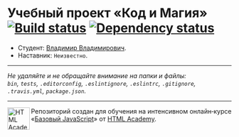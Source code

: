 # Учебный проект «Код и Магия» [![Build status][travis-image]][travis-url] [![Dependency status][dependency-image]][dependency-url]

* Студент: [Владимир Владимирович](https://up.htmlacademy.ru/javascript/8/user/226822).
* Наставник: `Неизвестно`.

---

_Не удаляйте и не обращайте внимание на папки и файлы:_<br>
_`bin`, `tests`, `.editorconfig`, `.eslintignore`, `.eslintrc`, `.gitignore`, `.travis.yml`, `package.json`._

---

<a href="https://htmlacademy.ru/intensive/javascript"><img align="left" width="50" height="50" title="HTML Academy" src="https://up.htmlacademy.ru/static/img/intensive/javascript/logo-for-github.svg"></a>

Репозиторий создан для обучения на интенсивном онлайн‑курсе «[Базовый JavaScript](https://htmlacademy.ru/intensive/javascript)» от [HTML Academy](https://htmlacademy.ru).

[travis-image]: https://travis-ci.org/htmlacademy-javascript/226822-code-and-magick.svg?branch=master
[travis-url]: https://travis-ci.org/htmlacademy-javascript/226822-code-and-magick
[dependency-image]: https://david-dm.org/htmlacademy-javascript/226822-code-and-magick.svg?style=flat-square
[dependency-url]: https://david-dm.org/htmlacademy-javascript/226822-code-and-magick
